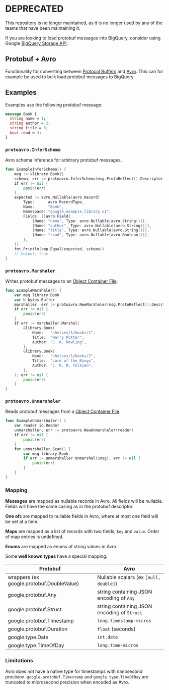 # DEPRECATED

This repository is no longer maintained, as it is no longer used by any of the
teams that have been maintaining it.

If you are looking to load protobuf messages into BigQuery, consider using
Google
[BigQuery Storage API](https://cloud.google.com/bigquery/docs/reference/storage/rpc).

## Protobuf + Avro

Functionality for converting between
[Protocol Buffers](https://developers.google.com/protocol-buffers/) and
[Avro](https://avro.apache.org/). This can for example be used to bulk load
protobuf messages to BigQuery.

## Examples

Examples use the following protobuf message:

```proto
message Book {
  string name = 1;
  string author = 2;
  string title = 3;
  bool read = 4;
}
```

### `protoavro.InferSchema`

Avro schema inference for arbitrary protobuf messages.

```go
func ExampleInferSchema() {
	msg := &library.Book{}
	schema, err := protoavro.InferSchema(msg.ProtoReflect().Descriptor())
	if err != nil {
		panic(err)
	}
	expected := avro.Nullable(avro.Record{
		Type:      avro.RecordType,
		Name:      "Book",
		Namespace: "google.example.library.v1",
		Fields: []avro.Field{
			{Name: "name", Type: avro.Nullable(avro.String())},
			{Name: "author", Type: avro.Nullable(avro.String())},
			{Name: "title", Type: avro.Nullable(avro.String())},
			{Name: "read", Type: avro.Nullable(avro.Boolean())},
		},
	})
	fmt.Println(cmp.Equal(expected, schema))
	// Output: true
}
```

### `protoavro.Marshaler`

Writes protobuf messages to an
[Object Container File](https://avro.apache.org/docs/current/specification/#object-container-files).

```go
func ExampleMarshaler() {
	var msg library.Book
	var b bytes.Buffer
	marshaller, err := protoavro.NewMarshaler(msg.ProtoReflect().Descriptor(), &b)
	if err != nil {
		panic(err)
	}
	if err := marshaller.Marshal(
		&library.Book{
			Name:   "shelves/1/books/1",
			Title:  "Harry Potter",
			Author: "J. K. Rowling",
		},
		&library.Book{
			Name:   "shelves/1/books/2",
			Title:  "Lord of the Rings",
			Author: "J. R. R. Tolkien",
		},
	); err != nil {
		panic(err)
	}
}
```

### `protoavro.Unmarshaler`

Reads protobuf messages from a
[Object Container File](https://avro.apache.org/docs/current/specification/#object-container-files).

```go
func ExampleUnmarshaler() {
	var reader io.Reader
	unmarshaller, err := protoavro.NewUnmarshaler(reader)
	if err != nil {
		panic(err)
	}
	for unmarshaller.Scan() {
		var msg library.Book
		if err := unmarshaller.Unmarshal(&msg); err != nil {
			panic(err)
		}
	}
}
```

### Mapping

**Messages** are mapped as nullable records in Avro. All fields will be
nullable. Fields will have the same casing as in the protobuf descriptor.

**One of**s are mapped to nullable fields in Avro, where at most one field will
be set at a time.

**Maps** are mapped as a list of records with two fields, `key` and `value`.
Order of map entries is undefined.

**Enums** are mapped as enums of string values in Avro.

Some **well known types** have a special mapping:

| Protobuf                                  | Avro                                        |
| ----------------------------------------- | ------------------------------------------- |
| wrappers (ex google.protobuf.DoubleValue) | Nullable scalars (ex `[null, double]`)      |
| google.protobuf.Any                       | string containing JSON encoding of `Any`    |
| google.protobuf.Struct                    | string containing JSON encoding of `Struct` |
| google.protobuf.Timestamp                 | `long.timestamp-micros`                     |
| google.protobuf.Duration                  | `float` (seconds)                           |
| google.type.Date                          | `int.date`                                  |
| google.type.TimeOfDay                     | `long.time-micros`                          |

### Limitations

Avro does not have a native type for timestamps with nanosecond precision.
`google.protobuf.Timestamp` and `google.type.TimeOfDay` are truncated to
microsecond precision when encoded as Avro.
